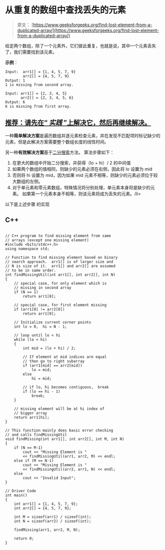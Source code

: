 # 从重复的数组中查找丢失的元素

> 原文： [https://www.geeksforgeeks.org/find-lost-element-from-a-duplicated-array/](https://www.geeksforgeeks.org/find-lost-element-from-a-duplicated-array/)

给定两个数组，除了一个元素外，它们彼此重复，也就是说，其中一个元素丢失了，我们需要找到该元素。

**示例**：

```
Input:  arr1[] = {1, 4, 5, 7, 9}
        arr2[] = {4, 5, 7, 9}
Output: 1
1 is missing from second array.

Input: arr1[] = {2, 3, 4, 5}
       arr2[] = {2, 3, 4, 5, 6}
Output: 6
6 is missing from first array.
```

## [推荐：请先在“ ***<u>实践</u>*** ”上解决它，然后再继续解决。](https://practice.geeksforgeeks.org/problems/in-first-but-second/0)

一种**简单解决方案**是遍历数组并逐元素检查元素，并在发现不匹配项时标记缺少的元素，但是此解决方案需要整个数组长度的线性时间。

另一种**有效解决方案**基于[二分搜索](http://geeksquiz.com/binary-search/)方法。 算法步骤如下：

1.  在更大的数组中开始二分搜索，并获得（lo + hi）/ 2 的中间值
2.  如果两个数组的值相同，则缺少的元素必须在右侧，因此将 lo 设置为 mid
3.  否则将 hi 设置为 mid，因为如果 mid 元素不相等，则缺少的元素必须位于较大数组的左侧。
4.  对于单元素和零元素数组，特殊情况将分别处理，单元素本身将是缺少的元素。
    如果第一个元素本身不相等，则该元素将成为丢失的元素。/li>

以下是上述步骤
的实现

## C++ 

```

// C++ program to find missing element from same 
// arrays (except one missing element) 
#include <bits/stdc++.h> 
using namespace std; 

// Function to find missing element based on binary 
// search approach.  arr1[] is of larger size and 
// N is size of it.  arr1[] and arr2[] are assumed 
// to be in same order. 
int findMissingUtil(int arr1[], int arr2[], int N) 
{ 
    // special case, for only element which is 
    // missing in second array 
    if (N == 1) 
        return arr1[0]; 

    // special case, for first element missing 
    if (arr1[0] != arr2[0]) 
        return arr1[0]; 

    // Initialize current corner points 
    int lo = 0,  hi = N - 1; 

    // loop until lo < hi 
    while (lo < hi) 
    { 
        int mid = (lo + hi) / 2; 

        // If element at mid indices are equal 
        // then go to right subarray 
        if (arr1[mid] == arr2[mid]) 
            lo = mid; 
        else
            hi = mid; 

        // if lo, hi becomes contiguous,  break 
        if (lo == hi - 1) 
            break; 
    } 

    // missing element will be at hi index of 
    // bigger array 
    return arr1[hi]; 
} 

// This function mainly does basic error checking 
// and calls findMissingUtil 
void findMissing(int arr1[], int arr2[], int M, int N) 
{ 
    if (N == M-1) 
        cout << "Missing Element is "
        << findMissingUtil(arr1, arr2, M) << endl; 
    else if (M == N-1) 
        cout << "Missing Element is "
        << findMissingUtil(arr2, arr1, N) << endl; 
    else
        cout << "Invalid Input"; 
} 

// Driver Code 
int main() 
{ 
    int arr1[] = {1, 4, 5, 7, 9}; 
    int arr2[] = {4, 5, 7, 9}; 

    int M = sizeof(arr1) / sizeof(int); 
    int N = sizeof(arr2) / sizeof(int); 

    findMissing(arr1, arr2, M, N); 

    return 0; 
} 

```